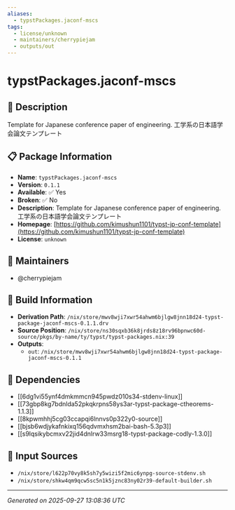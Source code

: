 ```yaml
---
aliases:
  - typstPackages.jaconf-mscs
tags:
  - license/unknown
  - maintainers/cherrypiejam
  - outputs/out
---
```


# typstPackages.jaconf-mscs

## 📝 Description

Template for Japanese conference paper of engineering. 工学系の日本語学会論文テンプレート

## 📋 Package Information

- **Name**: `typstPackages.jaconf-mscs`
- **Version**: `0.1.1`
- **Available**: ✅ Yes
- **Broken**: ✅ No
- **Description**: Template for Japanese conference paper of engineering. 工学系の日本語学会論文テンプレート
- **Homepage**: [https://github.com/kimushun1101/typst-jp-conf-template](https://github.com/kimushun1101/typst-jp-conf-template)
- **License**: `unknown`
## 👥 Maintainers

- @cherrypiejam


## 🔧 Build Information

- **Derivation Path**: `/nix/store/mwv8wji7xwr54ahwm6bjlgw8jnn18d24-typst-package-jaconf-mscs-0.1.1.drv`
- **Source Position**: `/nix/store/ns30sqxb36k8jrds8z18rv96bpnwc60d-source/pkgs/by-name/ty/typst/typst-packages.nix:39`
- **Outputs**:
  - `out`:  `/nix/store/mwv8wji7xwr54ahwm6bjlgw8jnn18d24-typst-package-jaconf-mscs-0.1.1`

## 🔗 Dependencies

- [[6dg1vi55ynf4dmkmmcn945pwdz010s34-stdenv-linux]]
- [[73gbp8kg7bdnlda52pkqkrpns58ys3ar-typst-package-ctheorems-1.1.3]]
- [[8kpwmhhj5cg03ccapqi6lnnvs0p322y0-source]]
- [[bjsb6wdjykafnkixq156qdvmxhsm2bai-bash-5.3p3]]
- [[s9lqsikybcmxv22jid4dnlrw33msrg18-typst-package-codly-1.3.0]]

## 📁 Input Sources

- `/nix/store/l622p70vy8k5sh7y5wizi5f2mic6ynpg-source-stdenv.sh`
- `/nix/store/shkw4qm9qcw5sc5n1k5jznc83ny02r39-default-builder.sh`

---
*Generated on 2025-09-27 13:08:36 UTC*
